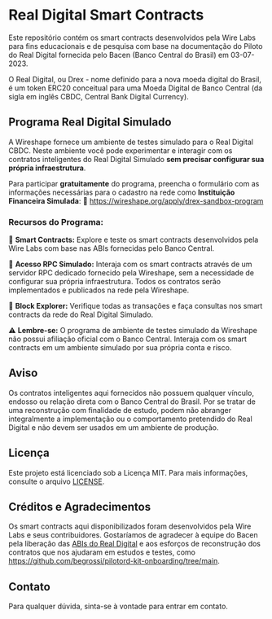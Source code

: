 # Real Digital Smart Contracts
Este repositório contém os smart contracts desenvolvidos pela Wire Labs para fins educacionais e de pesquisa com base na documentação do Piloto do Real Digital fornecida pelo Bacen (Banco Central do Brasil) em 03-07-2023. 

O Real Digital, ou Drex - nome definido para a nova moeda digital do Brasil, é um token ERC20 conceitual para uma Moeda Digital de Banco Central (da sigla em inglês CBDC, Central Bank Digital Currency).

## Programa Real Digital Simulado
A Wireshape fornece um ambiente de testes simulado para o Real Digital CBDC. Neste ambiente você pode experimentar e interagir com os contratos inteligentes do Real Digital Simulado **sem precisar configurar sua própria infraestrutura**.

Para participar **gratuitamente** do programa, preencha o formulário com as informações necessárias para o cadastro na rede como **Instituição Financeira Simulada**:
📌 https://wireshape.org/apply/drex-sandbox-program

### Recursos do Programa: 

🔹 **Smart Contracts:** Explore e teste os smart contracts desenvolvidos pela Wire Labs com base nas ABIs fornecidas pelo Banco Central. 

🔹 **Acesso RPC Simulado:** Interaja com os smart contracts através de um servidor RPC dedicado fornecido pela Wireshape, sem a necessidade de configurar sua própria infraestrutura. Todos os contratos serão implementados e publicados na rede pela Wireshape.

🔹 **Block Explorer:** Verifique todas as transações e faça consultas nos smart contracts da rede do Real Digital Simulado.

⚠️ **Lembre-se:** O programa de ambiente de testes simulado da Wireshape não possui afiliação oficial com o Banco Central. Interaja com os smart contracts em um ambiente simulado por sua própria conta e risco.

## Aviso

Os contratos inteligentes aqui fornecidos não possuem qualquer vínculo, endosso ou relação direta com o Banco Central do Brasil. Por se tratar de uma reconstrução com finalidade de estudo, podem não abranger integralmente a implementação ou o comportamento pretendido do Real Digital e não devem ser usados em um ambiente de produção.

## Licença

Este projeto está licenciado sob a Licença MIT. Para mais informações, consulte o arquivo [LICENSE](https://github.com/wireshape/real-digital-smart-contracts/blob/main/LICENSE).

## Créditos e Agradecimentos

Os smart contracts aqui disponibilizados foram desenvolvidos pela Wire Labs e seus contribuidores. Gostaríamos de agradecer à equipe do Bacen pela liberação das [ABIs do Real Digital](https://github.com/bacen/pilotord-kit-onboarding) e aos esforços de reconstrução dos contratos que nos ajudaram em estudos e testes, como https://github.com/begrossi/pilotord-kit-onboarding/tree/main.

## Contato

Para qualquer dúvida, sinta-se à vontade para entrar em contato.
